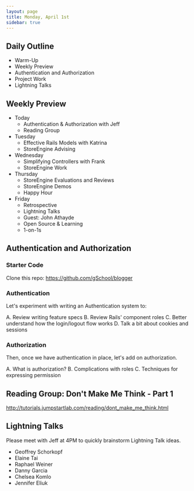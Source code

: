 ```yaml
---
layout: page
title: Monday, April 1st
sidebar: true
---
```


## Daily Outline

* Warm-Up
* Weekly Preview
* Authentication and Authorization
* Project Work
* Lightning Talks

## Weekly Preview

* Today
  * Authentication & Authorization with Jeff
  * Reading Group
* Tuesday
  * Effective Rails Models with Katrina
  * StoreEngine Advising
* Wednesday
  * Simplifying Controllers with Frank
  * StoreEngine Work
* Thursday
  * StoreEngine Evaluations and Reviews
  * StoreEngine Demos
  * Happy Hour
* Friday
  * Retrospective
  * Lightning Talks
  * Guest: John Athayde
  * Open Source & Learning
  * 1-on-1s

## Authentication and Authorization

### Starter Code

Clone this repo: https://github.com/gSchool/blogger

### Authentication

Let's experiment with writing an Authentication system to:

A. Review writing feature specs
B. Review Rails' component roles
C. Better understand how the login/logout flow works
D. Talk a bit about cookies and sessions

### Authorization

Then, once we have authentication in place, let's add on authorization.

A. What is authorization?
B. Complications with roles
C. Techniques for expressing permission

## Reading Group: Don't Make Me Think - Part 1

http://tutorials.jumpstartlab.com/reading/dont_make_me_think.html

## Lightning Talks

Please meet with Jeff at 4PM to quickly brainstorm Lightning Talk ideas.

* Geoffrey Schorkopf
* Elaine Tai
* Raphael Weiner
* Danny Garcia
* Chelsea Komlo
* Jennifer Eliuk
